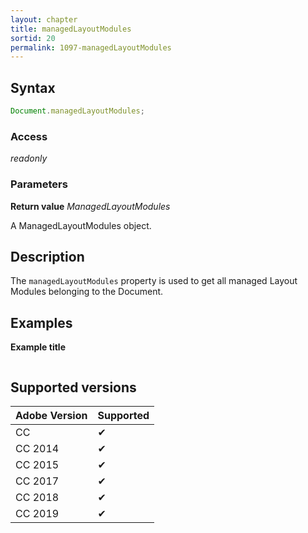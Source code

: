```yaml
---
layout: chapter
title: managedLayoutModules
sortid: 20
permalink: 1097-managedLayoutModules
---
```

## Syntax

```javascript
Document.managedLayoutModules;
```

### Access

*readonly*

### Parameters

**Return value** *ManagedLayoutModules*

A ManagedLayoutModules object.

## Description

The `managedLayoutModules` property is used to get all managed Layout Modules belonging to the Document.

## Examples

**Example title**

```javascript
```

## Supported versions

| Adobe Version | Supported |
|---------------|---------|
| CC            | ✔       |
| CC 2014       | ✔       |
| CC 2015       | ✔       |
| CC 2017       | ✔       |
| CC 2018       | ✔       |
| CC 2019       | ✔       |